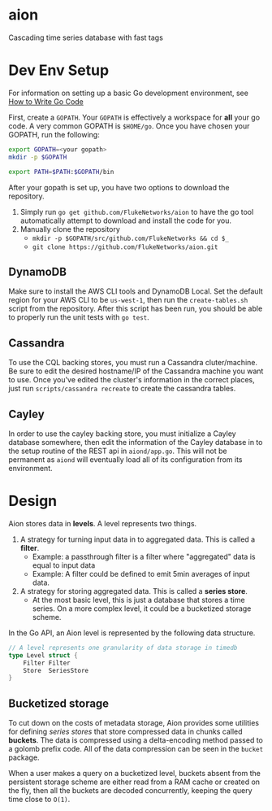 aion
======

Cascading time series database with fast tags

# Dev Env Setup

For information on setting up a basic Go development environment, see [How to Write Go Code](https://golang.org/doc/code.html)

First, create a `GOPATH`. Your `GOPATH` is effectively a workspace for **all** your go code. A very common GOPATH is `$HOME/go`. Once you have chosen your GOPATH, run the following:

````bash
export GOPATH=<your gopath>
mkdir -p $GOPATH

export PATH=$PATH:$GOPATH/bin
````

After your gopath is set up, you have two options to download the repository.

1. Simply run `go get github.com/FlukeNetworks/aion` to have the go tool automatically attempt to download and install the code for you.
2. Manually clone the repository
   * `mkdir -p $GOPATH/src/github.com/FlukeNetworks && cd $_`
   * `git clone https://github.com/FlukeNetworks/aion.git`

## DynamoDB

Make sure to install the AWS CLI tools and DynamoDB Local. Set the default region for your AWS CLI to be `us-west-1`, then run the `create-tables.sh` script from the repository. After this script has been run, you should be able to properly run the unit tests with `go test`.

## Cassandra

To use the CQL backing stores, you must run a Cassandra cluter/machine. Be sure to edit the desired hostname/IP of the Cassandra machine you want to use. Once you've edited the cluster's information in the correct places, just run `scripts/cassandra recreate` to create the cassandra tables.

## Cayley

In order to use the cayley backing store, you must initialize a Cayley database somewhere, then edit the information of the Cayley database in to the setup routine of the REST api in `aiond/app.go`. This will not be permanent as `aiond` will eventually load all of its configuration from its environment.

# Design

Aion stores data in **levels**. A level represents two things.

1. A strategy for turning input data in to aggregated data. This is called a **filter**. 
   * Example: a passthrough filter is a filter where "aggregated" data is equal to input data
   * Example: A filter could be defined to emit 5min averages of input data.
2. A strategy for storing aggregated data. This is called a **series store**.
   * At the most basic level, this is just a database that stores a time series. On a more complex level, it could be a bucketized storage scheme.

In the Go API, an Aion level is represented by the following data structure.

````go
// A level represents one granularity of data storage in timedb
type Level struct {
	Filter Filter
	Store  SeriesStore
}
````

## Bucketized storage

To cut down on the costs of metadata storage, Aion provides some utilities for defining *series stores* that store compressed data in chunks called **buckets**. The data is compressed using a delta-encoding method passed to a golomb prefix code. All of the data compression can be seen in the `bucket` package.

When a user makes a query on a bucketized level, buckets absent from the persistent storage scheme are either read from a RAM cache or created on the fly, then all the buckets are decoded concurrently, keeping the query time close to `O(1)`.
